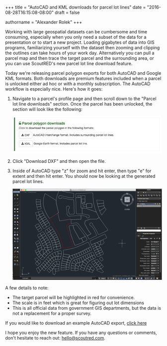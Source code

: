 +++
title = "AutoCAD and KML downloads for parcel lot lines"
date = "2016-08-28T16:15:08-08:00"
draft = false

authorname = "Alexander Rolek"
+++

Working with large geospatial datasets can be cumbersome and time consuming, especially when you only need a subset of the data for a presentation or to start a new project. Loading gigabytes of data into GIS programs, familiarizing yourself with the dataset then zooming and clipping the outlines can take hours of your work day. Alternatively you can pull a parcel map and then trace the target parcel and the surrounding area, or you can use ScoutRED's new parcel lot line download feature.

Today we're releasing parcel polygon exports for both AutoCAD and Google KML formats. Both downloads are premium features included when a parcel is unlocked either ad hoc or with a monthly subscription. The AutoCAD workflow is especially nice. Here's how it goes:

1. Navigate to a parcel's profile page and then scroll down to the "Parcel lot line downloads" section. Once the parcel has been unlocked, the section will look like the following:

	![Parcel lot line downloads](/images/2016/autocad-and-kml-downloads-for-parcel-lot-lines/polygon-download.png)

2. Click "Download DXF" and then open the file.

3. Inside of AutoCAD type "z" for zoom and hit enter, then type "e" for extent and then hit enter. You should now be looking at the generated parcel lot lines. 

	![Parcel lot line downloads](/images/2016/autocad-and-kml-downloads-for-parcel-lot-lines/autocad-screen-shot.png)

A few details to note:

  - The target parcel will be highlighted in red for convenience.
  - The scale is in feet which is great for figuring out lot dimensions
  - This is all official data from government GIS departments, but the data is not a replacement for a proper survey.

If you would like to download an example AutoCAD export, [click here](https://cdn.scoutred.com/web-static/download/examples/parcel-id-923640.dxf)

I hope you enjoy the new feature. If you have any questions or comments, don't hesitate to reach out: [hello@scoutred.com](mailto:hello@scoutred.com).